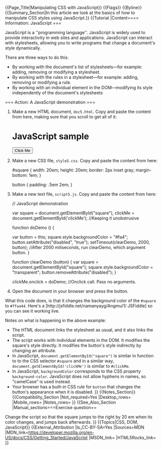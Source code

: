 {{Page_Title|Manipulating CSS with JavaScript}}
{{Flags}}
{{Byline}}
{{Summary_Section|In this article we look at the basics of how to manipulate CSS styles using JavaScript.}}
{{Tutorial
|Content==== Information: JavaScript ===
 
JavaScript is a ''programming language''. JavaScript is widely used to provide interactivity in web sites and applications. JavaScript can interact with stylesheets, allowing you to write programs that change a document's style dynamically.

 
There are three ways to do this:

* By working with the document's list of stylesheets—for example: adding, removing or modifying a stylesheet.
* By working with the rules in a stylesheet—for example: adding, removing or modifying a rule.
* By working with an individual element in the DOM—modifying its style independently of the document's stylesheets
        
=== Action: A JavaScript demonstration ===
 
<ol>
<li>
<p>Make a new HTML document, <code>doc5.html</code>. Copy and paste the content from here, making sure that you scroll to get all of it:
  
<syntaxhighlight lang="html5">
<!DOCTYPE html>
<html>

<head>
<title>Mozilla CSS Getting Started - JavaScript demonstration</title>
<link rel="stylesheet" type="text/css" href="style5.css" />
<script type="text/javascript" src="script5.js"></script>
</head>

<body>
<h1>JavaScript sample</h1>

<div id="square"></div>

<button type="button" onclick="doDemo(this);">Click Me</button>

</body>
</html>
</syntaxhighlight>
</li>
<li>
<p>Make a new CSS file, <code>style5.css</code>. Copy and paste the content from here:</p>

<syntaxhighlight type="css">
#square {
  width: 20em;
  height: 20em;
  border: 2px inset gray;
  margin-bottom: 1em;
}

button {
  padding: .5em 2em;
}</syntaxhighlight>

</li>


<li>
<p>Make a new text file, <code>script5.js</code>. Copy and paste the content from here:</p>

<syntaxhighlight type="javascript">// JavaScript demonstration

var square = document.getElementById("square"),
    clickMe = document.getElementById('clickMe'); //Keeping it unobstrusive

function doDemo () {

  var button = this;
  square.style.backgroundColor = "#fa4";
  button.setAttribute("disabled", "true");
  setTimeout(clearDemo, 2000, button); //After 2000 miliseconds, run clearDemo, which argument button.
}

function clearDemo (button) {
  var square = document.getElementById("square");
  square.style.backgroundColor = "transparent";
  button.removeAttribute("disabled");
}

clickMe.onclick = doDemo; //Onclick call. Pass no arguments.

</syntaxhighlight>
</li>
<li>
<p>Open the document in your browser and press the button.</p>
</li>
</ol>

<p>What this code does, is that it changes the background color of the <code>#square</code> to <code>#ffaa44</code>. Here's a [http://jsfiddle.net/namanyayg/Angmu/1/ JSFiddle] so you can see it working live.</p>
  
Notes on what is happening in the above example:

* The HTML document links the stylesheet as usual, and it also links the script.
* The script works with individual elements in the DOM. It modifies the square's style directly. It modifies the button's style indirectly by changing an attribute.
* In JavaScript, <code>document.getElementById("square")</code> is similar in function to to the CSS selector <code>#square</code> and in a similar way, <code>document.getElementById('clickMe')</code> is similar to <code>#clickMe</code>.
* In JavaScript, <code>backgroundColor</code> corresponds to the CSS property <code>background-color</code>. JavaScript does not allow hyphens in names, so "camelCase" is used instead.
* Your browser has a built-in CSS rule for <code>button</code> that changes the button's appearance when it is disabled.
}}
{{Notes_Section}}
{{Compatibility_Section
|Not_required=Yes
|Desktop_rows=
|Mobile_rows=
|Notes_rows=
}}
{{See_Also_Section
|Manual_sections===Exercise question==

Change the script so that the square jumps to the right by 20 em when its color changes, and jumps back afterwards.
}}
{{Topics|CSS, DOM, JavaScript}}
{{External_Attribution
|Is_CC-BY-SA=Yes
|Sources=MDN
|MDN_link=https://developer.mozilla.org/en-US/docs/CSS/Getting_Started/JavaScript
|MSDN_link=
|HTML5Rocks_link=
}}